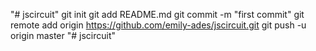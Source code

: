 "# jscircuit"  git init git add README.md git commit -m "first commit" git remote add origin https://github.com/emily-ades/jscircuit.git git push -u origin master
"# jscircuit" 
